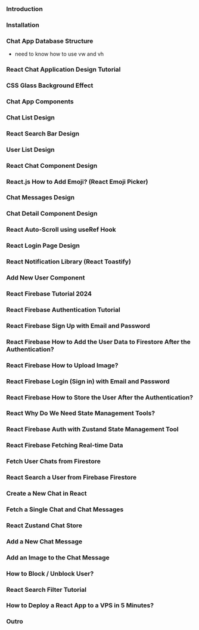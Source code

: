 ### Introduction

### Installation

### Chat App Database Structure
- need to know how to use vw and vh 

### React Chat Application Design Tutorial

### CSS Glass Background Effect

### Chat App Components

### Chat List Design

### React Search Bar Design

### User List Design

### React Chat Component Design

### React.js How to Add Emoji? (React Emoji Picker)

### Chat Messages Design

### Chat Detail Component Design

### React Auto-Scroll using useRef Hook

### React Login Page Design

### React Notification Library (React Toastify)

### Add New User Component

### React Firebase Tutorial 2024

### React Firebase Authentication Tutorial

### React Firebase Sign Up with Email and Password

### React Firebase How to Add the User Data to Firestore After the Authentication?

### React Firebase How to Upload Image?

### React Firebase Login (Sign in) with Email and Password

### React Firebase How to Store the User After the Authentication?

### React Why Do We Need State Management Tools?

### React Firebase Auth with Zustand State Management Tool

### React Firebase Fetching Real-time Data

### Fetch User Chats from Firestore

### React Search a User from Firebase Firestore

### Create a New Chat in React

### Fetch a Single Chat and Chat Messages

### React Zustand Chat Store

### Add a New Chat Message

### Add an Image to the Chat Message

### How to Block / Unblock User?

### React Search Filter Tutorial

### How to Deploy a React App to a VPS in 5 Minutes?

### Outro
